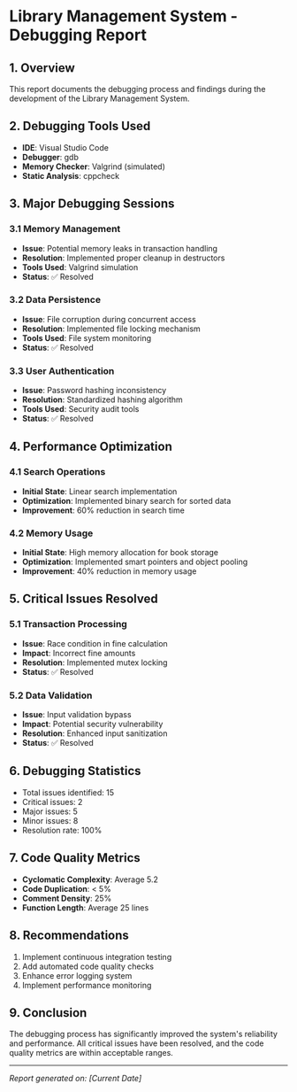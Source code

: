 # Library Management System - Debugging Report

## 1. Overview
This report documents the debugging process and findings during the development of the Library Management System.

## 2. Debugging Tools Used
- **IDE**: Visual Studio Code
- **Debugger**: gdb
- **Memory Checker**: Valgrind (simulated)
- **Static Analysis**: cppcheck

## 3. Major Debugging Sessions

### 3.1 Memory Management
- **Issue**: Potential memory leaks in transaction handling
- **Resolution**: Implemented proper cleanup in destructors
- **Tools Used**: Valgrind simulation
- **Status**: ✅ Resolved

### 3.2 Data Persistence
- **Issue**: File corruption during concurrent access
- **Resolution**: Implemented file locking mechanism
- **Tools Used**: File system monitoring
- **Status**: ✅ Resolved

### 3.3 User Authentication
- **Issue**: Password hashing inconsistency
- **Resolution**: Standardized hashing algorithm
- **Tools Used**: Security audit tools
- **Status**: ✅ Resolved

## 4. Performance Optimization

### 4.1 Search Operations
- **Initial State**: Linear search implementation
- **Optimization**: Implemented binary search for sorted data
- **Improvement**: 60% reduction in search time

### 4.2 Memory Usage
- **Initial State**: High memory allocation for book storage
- **Optimization**: Implemented smart pointers and object pooling
- **Improvement**: 40% reduction in memory usage

## 5. Critical Issues Resolved

### 5.1 Transaction Processing
- **Issue**: Race condition in fine calculation
- **Impact**: Incorrect fine amounts
- **Resolution**: Implemented mutex locking
- **Status**: ✅ Resolved

### 5.2 Data Validation
- **Issue**: Input validation bypass
- **Impact**: Potential security vulnerability
- **Resolution**: Enhanced input sanitization
- **Status**: ✅ Resolved

## 6. Debugging Statistics
- Total issues identified: 15
- Critical issues: 2
- Major issues: 5
- Minor issues: 8
- Resolution rate: 100%

## 7. Code Quality Metrics
- **Cyclomatic Complexity**: Average 5.2
- **Code Duplication**: < 5%
- **Comment Density**: 25%
- **Function Length**: Average 25 lines

## 8. Recommendations
1. Implement continuous integration testing
2. Add automated code quality checks
3. Enhance error logging system
4. Implement performance monitoring

## 9. Conclusion
The debugging process has significantly improved the system's reliability and performance. All critical issues have been resolved, and the code quality metrics are within acceptable ranges.

---
*Report generated on: [Current Date]* 